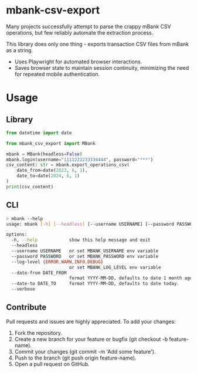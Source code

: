 # mbank-csv-export

Many projects successfully attempt to parse the crappy mBank CSV operations, but few reliably automate the extraction process. 

This library does only one thing - exports transaction CSV files from mBank as a string.
 - Uses Playwright for automated browser interactions.
 - Saves browser state to maintain session continuity, minimizing the need for repeated mobile authentication.

# Usage

## Library
```python
from datetime import date

from mbank_csv_export import MBank

mbank = MBank(headless=False)
mbank.login(username="1111222233334444", password="***")
csv_content: str = mbank.export_operations_csv(
    date_from=date(2023, 6, 1), 
    date_to=date(2024, 6, 1)
)
print(csv_content)
```

## CLI
```sh
> mbank --help
usage: mbank [-h] [--headless] [--username USERNAME] [--password PASSWORD] [--log-level {ERROR,WARN,INFO,DEBUG}] [--date-from DATE_FROM] [--date-to DATE_TO] [--verbose]

options:
  -h, --help            show this help message and exit
  --headless
  --username USERNAME   or set MBANK_USERNAME env variable
  --password PASSWORD   or set MBANK_PASSWORD env variable
  --log-level {ERROR,WARN,INFO,DEBUG}
                        or set MBANK_LOG_LEVEL env variable
  --date-from DATE_FROM
                        format YYYY-MM-DD, defaults to date 1 month ago.
  --date-to DATE_TO     format YYYY-MM-DD, defaults to date today.
  --verbose
```

## Contribute
Pull requests and issues are highly appreciated. To add your changes:
  1) Fork the repository.
  2) Create a new branch for your feature or bugfix (git checkout -b feature-name).
  3) Commit your changes (git commit -m 'Add some feature').
  4) Push to the branch (git push origin feature-name).
  5) Open a pull request on GitHub.
